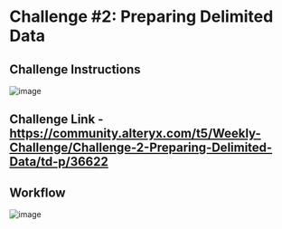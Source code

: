 # Challenge #2: Preparing Delimited Data

## Challenge Instructions 

![image](https://user-images.githubusercontent.com/74512335/178125814-9ecfe60a-98e2-4b4c-8d46-c811f389649a.png)

## Challenge Link - https://community.alteryx.com/t5/Weekly-Challenge/Challenge-2-Preparing-Delimited-Data/td-p/36622

## Workflow

![image](https://user-images.githubusercontent.com/74512335/178127082-a397c300-40b2-4fd6-86e4-d4064da22f4b.png)

